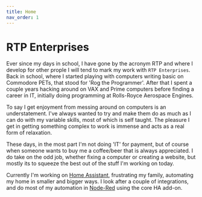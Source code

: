 ```yaml
---
title: Home
nav_order: 1
---
```


# RTP Enterprises

Ever since my days in school, I have gone by the acronym RTP and where I develop for other prople I will tend to mark my work with `RTP Enterprises`. Back in school, where I started playing with computers writing basic on Commodore PETs, that stood for 'Rog the Programmer'. After that I spent a couple years hacking around on VAX and Prime computers before finding a career in IT, initially doing programming at Rolls-Royce Aerospace Engines.

To say I get enjoyment from messing around on computers is an understatement. I've always wanted to try and make them do as much as I can do with my variable skills, most of which is self taught. The pleasure I get in getting something complex to work is immense and acts as a real form of relaxation.

These days, in the most part I'm not doing 'IT' for payment, but of course when someone wants to buy me a coffee/beer that is always appreciated. I do take on the odd job, whether fixing a computer or creating a website, but mostly its to squeeze the best out of the stuff I'm working on today.

Currently I'm working on [Home Assistant](https://www.home-assistant.io), frustrating my family, automating my home in smaller and bigger ways. I look after a couple of integrations, and do most of my automation in [Node-Red](https://nodered.org) using the core HA add-on.
